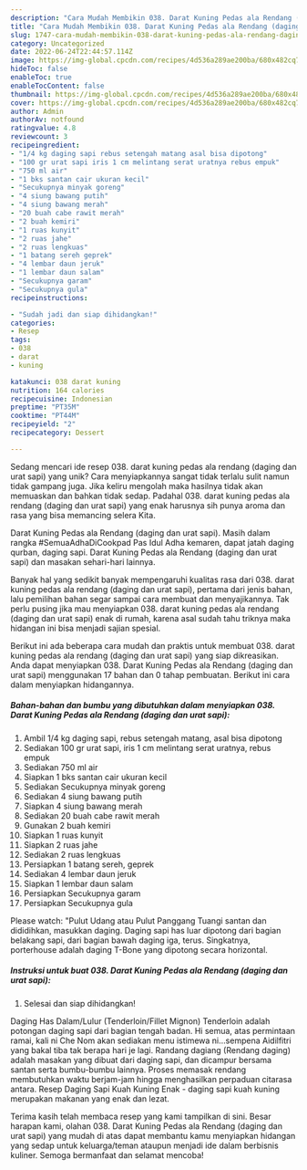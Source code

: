 ```yaml
---
description: "Cara Mudah Membikin 038. Darat Kuning Pedas ala Rendang (daging dan urat sapi) yang Mantap"
title: "Cara Mudah Membikin 038. Darat Kuning Pedas ala Rendang (daging dan urat sapi) yang Mantap"
slug: 1747-cara-mudah-membikin-038-darat-kuning-pedas-ala-rendang-daging-dan-urat-sapi-yang-mantap
category: Uncategorized
date: 2022-06-24T22:44:57.114Z
image: https://img-global.cpcdn.com/recipes/4d536a289ae200ba/680x482cq70/038-darat-kuning-pedas-ala-rendang-daging-dan-urat-sapi-foto-resep-utama.jpg
hideToc: false
enableToc: true
enableTocContent: false
thumbnail: https://img-global.cpcdn.com/recipes/4d536a289ae200ba/680x482cq70/038-darat-kuning-pedas-ala-rendang-daging-dan-urat-sapi-foto-resep-utama.jpg
cover: https://img-global.cpcdn.com/recipes/4d536a289ae200ba/680x482cq70/038-darat-kuning-pedas-ala-rendang-daging-dan-urat-sapi-foto-resep-utama.jpg
author: Admin
authorAv: notfound
ratingvalue: 4.8
reviewcount: 3
recipeingredient:
- "1/4 kg daging sapi rebus setengah matang asal bisa dipotong"
- "100 gr urat sapi iris 1 cm melintang serat uratnya rebus empuk"
- "750 ml air"
- "1 bks santan cair ukuran kecil"
- "Secukupnya minyak goreng"
- "4 siung bawang putih"
- "4 siung bawang merah"
- "20 buah cabe rawit merah"
- "2 buah kemiri"
- "1 ruas kunyit"
- "2 ruas jahe"
- "2 ruas lengkuas"
- "1 batang sereh geprek"
- "4 lembar daun jeruk"
- "1 lembar daun salam"
- "Secukupnya garam"
- "Secukupnya gula"
recipeinstructions:

- "Sudah jadi dan siap dihidangkan!"
categories:
- Resep
tags:
- 038
- darat
- kuning

katakunci: 038 darat kuning 
nutrition: 164 calories
recipecuisine: Indonesian
preptime: "PT35M"
cooktime: "PT44M"
recipeyield: "2"
recipecategory: Dessert

---
```





Sedang mencari ide resep 038. darat kuning pedas ala rendang (daging dan urat sapi) yang unik? Cara menyiapkannya sangat tidak terlalu sulit namun tidak gampang juga. Jika keliru mengolah maka hasilnya tidak akan memuaskan dan bahkan tidak sedap. Padahal 038. darat kuning pedas ala rendang (daging dan urat sapi) yang enak harusnya sih punya aroma dan rasa yang bisa memancing selera Kita.





Darat Kuning Pedas ala Rendang (daging dan urat sapi). Masih dalam rangka #SemuaAdhaDiCookpad Pas Idul Adha kemaren, dapat jatah daging qurban, daging sapi. Darat Kuning Pedas ala Rendang (daging dan urat sapi) dan masakan sehari-hari lainnya.

Banyak hal yang sedikit banyak mempengaruhi kualitas rasa dari 038. darat kuning pedas ala rendang (daging dan urat sapi), pertama dari jenis bahan, lalu pemilihan bahan segar sampai cara membuat dan menyajikannya. Tak perlu pusing jika mau menyiapkan 038. darat kuning pedas ala rendang (daging dan urat sapi) enak di rumah, karena asal sudah tahu triknya maka hidangan ini bisa menjadi sajian spesial.






Berikut ini ada beberapa cara mudah dan praktis untuk membuat 038. darat kuning pedas ala rendang (daging dan urat sapi) yang siap dikreasikan. Anda dapat menyiapkan 038. Darat Kuning Pedas ala Rendang (daging dan urat sapi) menggunakan 17 bahan dan 0 tahap pembuatan. Berikut ini cara dalam menyiapkan hidangannya.

<!--inarticleads1-->

##### Bahan-bahan dan bumbu yang dibutuhkan dalam menyiapkan 038. Darat Kuning Pedas ala Rendang (daging dan urat sapi):

1. Ambil 1/4 kg daging sapi, rebus setengah matang, asal bisa dipotong
1. Sediakan 100 gr urat sapi, iris 1 cm melintang serat uratnya, rebus empuk
1. Sediakan 750 ml air
1. Siapkan 1 bks santan cair ukuran kecil
1. Sediakan Secukupnya minyak goreng
1. Sediakan 4 siung bawang putih
1. Siapkan 4 siung bawang merah
1. Sediakan 20 buah cabe rawit merah
1. Gunakan 2 buah kemiri
1. Siapkan 1 ruas kunyit
1. Siapkan 2 ruas jahe
1. Sediakan 2 ruas lengkuas
1. Persiapkan 1 batang sereh, geprek
1. Sediakan 4 lembar daun jeruk
1. Siapkan 1 lembar daun salam
1. Persiapkan Secukupnya garam
1. Persiapkan Secukupnya gula


Please watch: &#34;Pulut Udang atau Pulut Panggang Tuangi santan dan dididihkan, masukkan daging. Daging sapi has luar dipotong dari bagian belakang sapi, dari bagian bawah daging iga, terus. Singkatnya, porterhouse adalah daging T-Bone yang dipotong secara horizontal. 

<!--inarticleads2-->

##### Instruksi untuk buat 038. Darat Kuning Pedas ala Rendang (daging dan urat sapi):


1. Selesai dan siap dihidangkan!

Daging Has Dalam/Lulur (Tenderloin/Fillet Mignon) Tenderloin adalah potongan daging sapi dari bagian tengah badan. Hi semua, atas permintaan ramai, kali ni Che Nom akan sediakan menu istimewa ni…sempena Aidilfitri yang bakal tiba tak berapa hari je lagi. Randang dagiang (Rendang daging) adalah masakan yang dibuat dari daging sapi, dan dicampur bersama santan serta bumbu-bumbu lainnya. Proses memasak rendang membutuhkan waktu berjam-jam hingga menghasilkan perpaduan citarasa antara. Resep Daging Sapi Kuah Kuning Enak - daging sapi kuah kuning merupakan makanan yang enak dan lezat. 

Terima kasih telah membaca resep yang kami tampilkan di sini. Besar harapan kami, olahan 038. Darat Kuning Pedas ala Rendang (daging dan urat sapi) yang mudah di atas dapat membantu kamu menyiapkan hidangan yang sedap untuk keluarga/teman ataupun menjadi ide dalam berbisnis kuliner. Semoga bermanfaat dan selamat mencoba!

